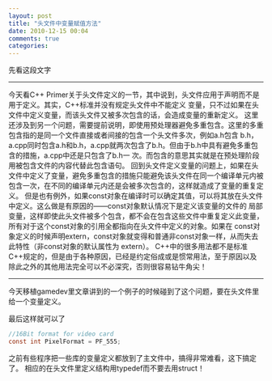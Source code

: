 ```yaml
---
layout: post
title: "头文件中变量赋值方法"
date: 2010-12-15 00:04
comments: true
categories: 
---
```

先看这段文字
<hr>
今天看C++ Primer关于头文件定义的一节，其中说到，头文件应用于声明而不是用于定义。其实，C++标准并没有规定头文件中不能定义 变量，只不过如果在头文件中定义变量，而该头文件又被多次包含的话，会造成变量的重新定义。
这里还涉及到另一个问题，需要提前说明，即使用预处理器避免多重包含。这里的多重包含指的是同一个文件直接或者间接的包含一个头文件多次，例如a.h包含 b.h，a.cpp同时包含a.h和b.h，a.cpp就两次包含了b.h。但由于b.h中具有避免多重包含的措施，a.cpp中还是只包含了b.h一 次。而包含的意思其实就是在预处理阶段用被包含文件的内容代替此包含语句。
回到头文件定义变量的问题上，如果在头文件中定义了变量，避免多重包含的措施只能避免该头文件在同一个编译单元内被包含一次，在不同的编译单元内还是会被多次包含的，这样就造成了变量的重复定义。
但是也有例外，如果const对象在编译时可以确定其值，可以将其放在头文件中定义。这么做是有原因的——const对象默认情况下是定义该变量的文件的 局部变量，这样即使此头文件被多个包含，都不会在包含这些文件中重复定义此变量，所有对于这个const对象的引用全都指向在头文件中定义的对象。如果在 const对象定义的时候声明extern，const对象就变得和普通非const对象一样，从而失去此特性（非const对象的默认属性为 extern）。
C++中的很多用法都不是标准C++规定的，但是由于各种原因，已经是约定俗成或是惯常用法，至于原因以及除此之外的其他用法完全可以不必深究，否则很容易钻牛角尖！
<hr>

今天移植gamedev里文章讲到的一个例子的时候碰到了这个问题，要在头文件里给一个变量定义。

最后这样就可以了
```c
//16Bit format for video card
const int PixelFormat = PF_555;
```
之前有些程序把一些库的变量定义都放到了主文件中，搞得非常难看，这下搞定了。
相应的在头文件里定义结构用typedef而不要去用struct！